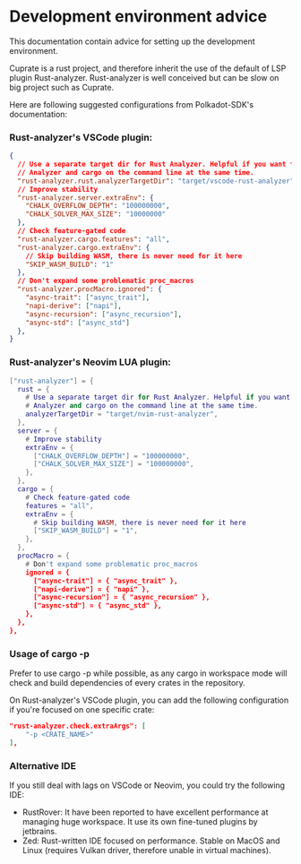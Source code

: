 # Development environment advice

This documentation contain advice for setting up the development environment.

Cuprate is a rust project, and therefore inherit the use of the default of LSP plugin Rust-analyzer. Rust-analyzer is well conceived but can be 
slow on big project such as Cuprate. 

Here are following suggested configurations from Polkadot-SDK's documentation:

### Rust-analyzer's VSCode plugin:

```json
{
  // Use a separate target dir for Rust Analyzer. Helpful if you want to use Rust
  // Analyzer and cargo on the command line at the same time.
  "rust-analyzer.rust.analyzerTargetDir": "target/vscode-rust-analyzer",
  // Improve stability
  "rust-analyzer.server.extraEnv": {
    "CHALK_OVERFLOW_DEPTH": "100000000",
    "CHALK_SOLVER_MAX_SIZE": "10000000"
  },
  // Check feature-gated code
  "rust-analyzer.cargo.features": "all",
  "rust-analyzer.cargo.extraEnv": {
    // Skip building WASM, there is never need for it here
    "SKIP_WASM_BUILD": "1"
  },
  // Don't expand some problematic proc_macros
  "rust-analyzer.procMacro.ignored": {
    "async-trait": ["async_trait"],
    "napi-derive": ["napi"],
    "async-recursion": ["async_recursion"],
    "async-std": ["async_std"]
  },
}
```

### Rust-analyzer's Neovim LUA plugin:

```lua
["rust-analyzer"] = {
  rust = {
    # Use a separate target dir for Rust Analyzer. Helpful if you want to use Rust
    # Analyzer and cargo on the command line at the same time.
    analyzerTargetDir = "target/nvim-rust-analyzer",
  },
  server = {
    # Improve stability
    extraEnv = {
      ["CHALK_OVERFLOW_DEPTH"] = "100000000",
      ["CHALK_SOLVER_MAX_SIZE"] = "100000000",
    },
  },
  cargo = {
    # Check feature-gated code
    features = "all",
    extraEnv = {
      # Skip building WASM, there is never need for it here
      ["SKIP_WASM_BUILD"] = "1",
    },
  },
  procMacro = {
    # Don't expand some problematic proc_macros
    ignored = {
      ["async-trait"] = { "async_trait" },
      ["napi-derive"] = { "napi" },
      ["async-recursion"] = { "async_recursion" },
      ["async-std"] = { "async_std" },
    },
  },
},
```

### Usage of cargo -p

Prefer to use cargo -p <CRATE> while possible, as any cargo in workspace mode will check and build dependencies of every crates in the repository.

On Rust-analyzer's VSCode plugin, you can add the following configuration if you're focused on one specific crate:

```json
"rust-analyzer.check.extraArgs": [
	"-p <CRATE_NAME>"
],
```

### Alternative IDE

If you still deal with lags on VSCode or Neovim, you could try the following IDE:
- RustRover: It have been reported to have excellent performance at managing huge workspace. It use its own fine-tuned plugins by jetbrains.
- Zed: Rust-written IDE focused on performance. Stable on MacOS and Linux (requires Vulkan driver, therefore unable in virtual machines).
